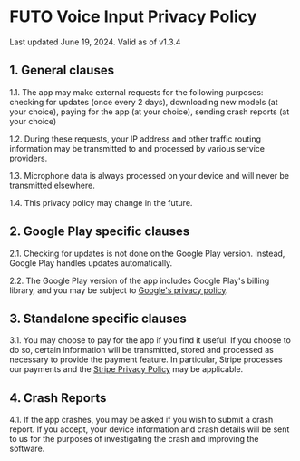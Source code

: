 FUTO Voice Input Privacy Policy
===============================

Last updated June 19, 2024. Valid as of v1.3.4

1\. General clauses
-------------------

1.1. The app may make external requests for the following purposes: checking for updates (once every 2 days), downloading new models (at your choice), paying for the app (at your choice), sending crash reports (at your choice)

1.2. During these requests, your IP address and other traffic routing information may be transmitted to and processed by various service providers.

1.3. Microphone data is always processed on your device and will never be transmitted elsewhere.

1.4. This privacy policy may change in the future.

2\. Google Play specific clauses
--------------------------------

2.1. Checking for updates is not done on the Google Play version. Instead, Google Play handles updates automatically.

2.2. The Google Play version of the app includes Google Play's billing library, and you may be subject to [Google's privacy policy](https://policies.google.com/privacy).

3\. Standalone specific clauses
-------------------------------

3.1. You may choose to pay for the app if you find it useful. If you choose to do so, certain information will be transmitted, stored and processed as necessary to provide the payment feature. In particular, Stripe processes our payments and the [Stripe Privacy Policy](https://stripe.com/privacy) may be applicable.

4\. Crash Reports
-----------------

4.1. If the app crashes, you may be asked if you wish to submit a crash report. If you accept, your device information and crash details will be sent to us for the purposes of investigating the crash and improving the software.